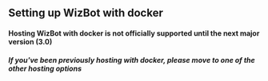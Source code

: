## Setting up WizBot with docker

#### Hosting WizBot with docker is not officially supported until the next major version (3.0)
##### If you've been previously hosting with docker, please move to one of the other hosting options
